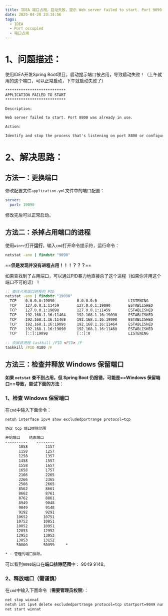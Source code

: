 ```yaml
---
title: IDEA 端口占用，启动失败，提示 Web server failed to start. Port 9090 was already in use.
date: 2025-04-28 23:14:56
tags: 
  - IDEA
  - Port occupied
  - 端口占用
---
```


# 1、**问题描述：**

使用IDEA开发Spring Boot项目，启动提示端口被占用，导致启动失败！（上午就用的这个端口，可以正常启动，下午就启动失败了）

```cmd
***************************
APPLICATION FAILED TO START
***************************

Description:

Web server failed to start. Port 8800 was already in use.

Action:

Identify and stop the process that's listening on port 8800 or configure this application to listen on another port.
```

# 2、**解决思路：**

## 方法一：更换端口

修改配置文件`application.yml`文件中的端口配置：

```yaml
server:
  port: 19090
```

修改完后可以正常启动。

## 方法二：杀掉占用端口的进程

使用`win+r`打开**运行**，输入`cmd`打开命令提示符，运行命令：

```cmd
netstat -ano | findstr "9090"
```

==**但是发现并没有进程占用！！！？？？**==

如果查找到了占用端口，可以通过PID暴力地直接杀了这个进程（如果你非用这个端口不可的话）！

```cmd
:: 查找占用端口进程的 PID
netstat -ano | findstr "19090"
  TCP    0.0.0.0:19090          0.0.0.0:0              LISTENING       4180
  TCP    127.0.0.1:11459        127.0.0.1:19090        ESTABLISHED     4180
  TCP    127.0.0.1:19090        127.0.0.1:11459        ESTABLISHED     4180
  TCP    192.168.1.16:11464     192.168.1.16:19090     ESTABLISHED     4180
  TCP    192.168.1.16:11468     192.168.1.16:19090     ESTABLISHED     4180
  TCP    192.168.1.16:19090     192.168.1.16:11464     ESTABLISHED     4180
  TCP    192.168.1.16:19090     192.168.1.16:11468     ESTABLISHED     4180
  TCP    [::]:19090             [::]:0                 LISTENING       4180
  
:: 杀掉该进程 taskkill /PID <PID> /F
taskkill /PID 4180 /F
```

## 方法三：检查并释放 Windows 保留端口

**如果 `netstat` 查不到占用，但 Spring Boot 仍报错，可能是==Windows 保留端口==导致，尝试下面的方法**：

### 1、检查 Windows 保留端口

在`cmd`中输入下面命令：

```cmd
netsh interface ipv4 show excludedportrange protocol=tcp

协议 tcp 端口排除范围

开始端口    结束端口
----------    --------
      1058        1157
      1158        1257
      1258        1357
      1458        1557
      1558        1657
      1658        1757
      2166        2265
      2266        2365
      2566        2665
      8562        8661
      8662        8761
      8762        8861
      8949        9048
      9049        9148
      9192        9291
     10652       10751
     10752       10851
     10852       10951
     12853       12952
     12953       13052
     13053       13152
     50000       50059     *

* - 管理的端口排除。
```

可以看到`9090`端口在**端口排除范围**中： 9049        9148。

### 2、释放端口（**需谨慎**）

在`cmd`中输入下面命令（**需要管理员权限**）：

```cmd
net stop winnat
netsh int ipv4 delete excludedportrange protocol=tcp startport=9049 number=100
net start winnat
```

